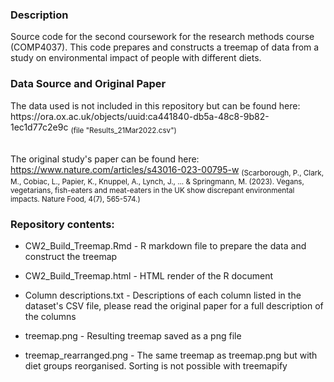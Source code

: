<h3>Description</h3>
Source code for the second coursework for the research methods course (COMP4037). This code prepares and constructs a treemap of data from a study on environmental impact of people with different diets. 

<h3>Data Source and Original Paper</h3>
The data used is not included in this repository but can be found here: https://ora.ox.ac.uk/objects/uuid:ca441840-db5a-48c8-9b82-1ec1d77c2e9c <sub>(file "Results_21Mar2022.csv")</sub><br><br>

The original study's paper can be found here: https://www.nature.com/articles/s43016-023-00795-w <sub>(Scarborough, P., Clark, M., Cobiac, L., Papier, K., Knuppel, A., Lynch, J., ... & Springmann, M. (2023). Vegans, vegetarians, fish-eaters and meat-eaters in the UK show discrepant environmental impacts. Nature Food, 4(7), 565-574.)</sub>

<h3>Repository contents:</h3>

- CW2_Build_Treemap.Rmd - R markdown file to prepare the data and construct the treemap

- CW2_Build_Treemap.html - HTML render of the R document

- Column descriptions.txt - Descriptions of each column listed in the dataset's CSV file, please read the original paper for a full description of the columns

- treemap.png - Resulting treemap saved as a png file

- treemap_rearranged.png - The same treemap as treemap.png but with diet groups reorganised. Sorting is not possible with treemapify
